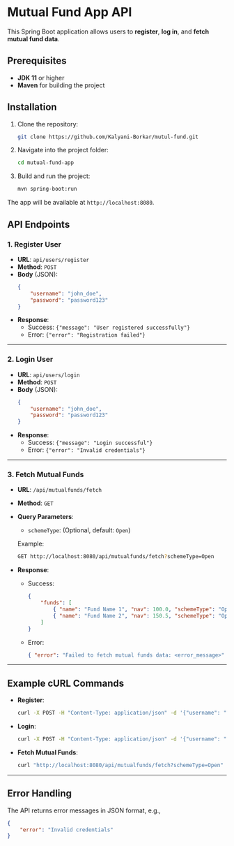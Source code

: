 # Mutual Fund App API

This Spring Boot application allows users to **register**, **log in**, and **fetch mutual fund data**.

## Prerequisites

- **JDK 11** or higher
- **Maven** for building the project

## Installation

1. Clone the repository:

    ```bash
    git clone https://github.com/Kalyani-Borkar/mutul-fund.git
    ```

2. Navigate into the project folder:

    ```bash
    cd mutual-fund-app
    ```

3. Build and run the project:

    ```bash
    mvn spring-boot:run
    ```

The app will be available at `http://localhost:8080`.

## API Endpoints

### 1. **Register User**
- **URL**: `api/users/register`
- **Method**: `POST`
- **Body** (JSON):
    ```json
    {
        "username": "john_doe",
        "password": "password123"
    }
    ```
- **Response**: 
    - Success: `{"message": "User registered successfully"}`
    - Error: `{"error": "Registration failed"}`
  
---

### 2. **Login User**
- **URL**: `api/users/login`
- **Method**: `POST`
- **Body** (JSON):
    ```json
    {
        "username": "john_doe",
        "password": "password123"
    }
    ```
- **Response**: 
    - Success: `{"message": "Login successful"}`
    - Error: `{"error": "Invalid credentials"}`
  
---

### 3. **Fetch Mutual Funds**
- **URL**: `/api/mutualfunds/fetch`
- **Method**: `GET`
- **Query Parameters**:
    - `schemeType`: (Optional, default: `Open`)

    Example:
    ```bash
    GET http://localhost:8080/api/mutualfunds/fetch?schemeType=Open
    ```

- **Response**:
    - Success: 
        ```json
        {
            "funds": [
                { "name": "Fund Name 1", "nav": 100.0, "schemeType": "Open" },
                { "name": "Fund Name 2", "nav": 150.5, "schemeType": "Open" }
            ]
        }
        ```
    - Error: 
        ```json
        { "error": "Failed to fetch mutual funds data: <error_message>" }
        ```

---

## Example cURL Commands

- **Register**:
    ```bash
    curl -X POST -H "Content-Type: application/json" -d '{"username": "john_doe", "password": "password123"}' http://localhost:8080/api/register
    ```

- **Login**:
    ```bash
    curl -X POST -H "Content-Type: application/json" -d '{"username": "john_doe", "password": "password123"}' http://localhost:8080/api/login
    ```

- **Fetch Mutual Funds**:
    ```bash
    curl "http://localhost:8080/api/mutualfunds/fetch?schemeType=Open"
    ```

---

## Error Handling

The API returns error messages in JSON format, e.g.,

```json
{
    "error": "Invalid credentials"
}
```
  
